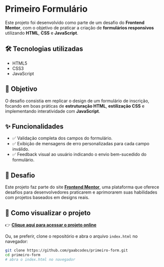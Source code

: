 # Primeiro Formulário

Este projeto foi desenvolvido como parte de um desafio do **Frontend Mentor**, com o objetivo de praticar a criação de **formulários responsivos** utilizando **HTML**, **CSS** e **JavaScript**.

## 🛠 Tecnologias utilizadas

- HTML5  
- CSS3  
- JavaScript  

## 🎯 Objetivo

O desafio consistia em replicar o design de um formulário de inscrição, focando em boas práticas de **estruturação HTML**, **estilização CSS** e implementando interatividade com **JavaScript**.

## ✨ Funcionalidades

- ✅ Validação completa dos campos do formulário.  
- ✅ Exibição de mensagens de erro personalizadas para cada campo inválido.  
- ✅ Feedback visual ao usuário indicando o envio bem-sucedido do formulário.  

## 📝 Desafio

Este projeto faz parte do site **[Frontend Mentor](https://www.frontendmentor.io/)**, uma plataforma que oferece desafios para desenvolvedores praticarem e aprimorarem suas habilidades com projetos baseados em designs reais.

## 🚀 Como visualizar o projeto

👉 [**Clique aqui para acessar o projeto online**](https://gaabcodes.github.io/primeiro-form/)  

Ou, se preferir, clone o repositório e abra o arquivo `index.html` no navegador:

```bash
git clone https://github.com/gaabcodes/primeiro-form.git
cd primeiro-form
# abra o index.html no navegador
